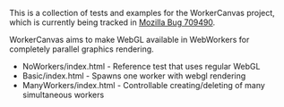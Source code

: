 
This is a collection of tests and examples for the WorkerCanvas project, which is
currently being tracked in [Mozilla Bug 709490](https://bugzilla.mozilla.org/show_bug.cgi?id=709490).

WorkerCanvas aims to make WebGL available in WebWorkers for completely parallel graphics rendering.

 * NoWorkers/index.html - Reference test that uses regular WebGL
 * Basic/index.html - Spawns one worker with webgl rendering
 * ManyWorkers/index.html - Controllable creating/deleting of many simultaneous workers
